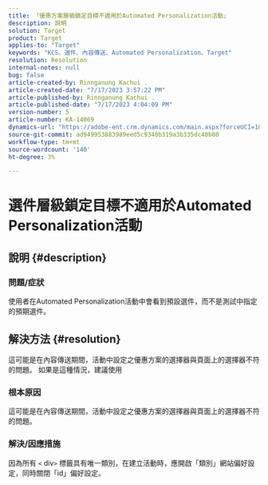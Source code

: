 ```yaml
---
title: 「優惠方案層級鎖定目標不適用於Automated Personalization活動」
description: 說明
solution: Target
product: Target
applies-to: "Target"
keywords: "KCS、選件、內容傳送、Automated Personalization、Target"
resolution: Resolution
internal-notes: null
bug: false
article-created-by: Rinnganung Kachui .
article-created-date: "7/17/2023 3:57:22 PM"
article-published-by: Rinnganung Kachui .
article-published-date: "7/17/2023 4:04:09 PM"
version-number: 5
article-number: KA-14069
dynamics-url: "https://adobe-ent.crm.dynamics.com/main.aspx?forceUCI=1&pagetype=entityrecord&etn=knowledgearticle&id=0f35d09c-ba24-ee11-9cbe-6045bd006268"
source-git-commit: ad949953883989eed5c9340b319a3b335dc40b80
workflow-type: tm+mt
source-wordcount: '140'
ht-degree: 3%

---
```


# 選件層級鎖定目標不適用於Automated Personalization活動

## 說明 {#description}




### 問題/症狀



使用者在Automated Personalization活動中會看到預設選件，而不是測試中指定的預期選件。


## 解決方法 {#resolution}


這可能是在內容傳送期間，活動中設定之優惠方案的選擇器與頁面上的選擇器不符的問題。 如果是這種情況，建議使用



### 根本原因



這可能是在內容傳送期間，活動中設定之優惠方案的選擇器與頁面上的選擇器不符的問題。



### 解決/因應措施



因為所有 `<` div`>`  標籤具有唯一類別，在建立活動時，應開啟「類別」網站偏好設定，同時關閉「id」偏好設定。
